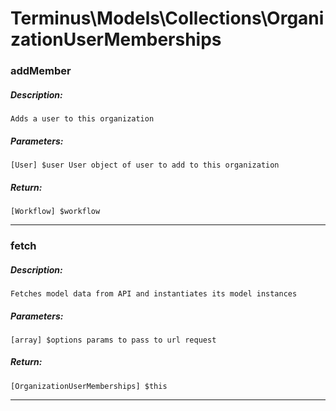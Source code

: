 # Terminus\Models\Collections\OrganizationUserMemberships

### addMember
##### Description:
    Adds a user to this organization

##### Parameters:
    [User] $user User object of user to add to this organization

##### Return:
    [Workflow] $workflow

---

### fetch
##### Description:
    Fetches model data from API and instantiates its model instances

##### Parameters:
    [array] $options params to pass to url request

##### Return:
    [OrganizationUserMemberships] $this

---

